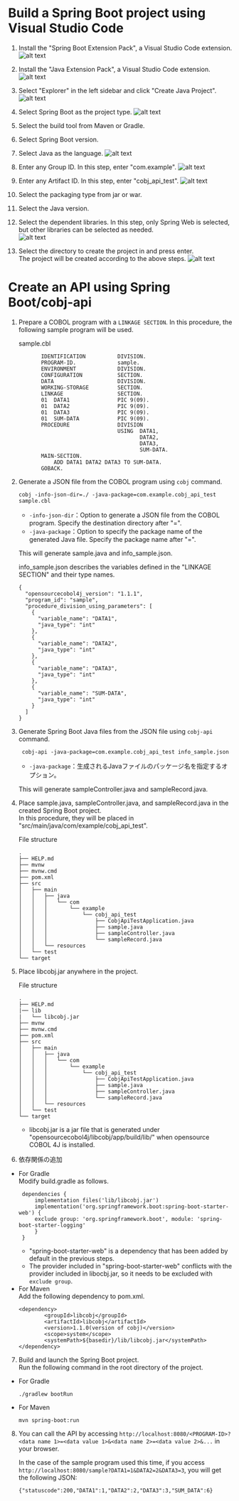 # Build a Spring Boot project using Visual Studio Code
1. Install the "Spring Boot Extension Pack", a Visual Studio Code extension. ![alt text](../image/doc1.png)

1. Install the "Java Extension Pack", a Visual Studio Code extension. ![alt text](../image/doc2.png)

1. Select "Explorer" in the left sidebar and click "Create Java Project". ![alt text](../image/doc3.png)

1. Select Spring Boot as the project type. ![alt text](../image/doc4.png)

1. Select the build tool from Maven or Gradle.

1. Select Spring Boot version.

1. Select Java as the language. ![alt text](../image/doc5.png)

1. Enter any Group ID. In this step, enter "com.example". ![alt text](../image/doc6.png)

1. Enter any Artifact ID. In this step, enter "cobj_api_test". ![alt text](../image/doc7.png)

1. Select the packaging type from jar or war.
1. Select the Java version.

1. Select the dependent libraries. In this step, only Spring Web is selected, but other libraries can be selected as needed.  
![alt text](../image/doc8.png)

1. Select the directory to create the project in and press enter.  
The project will be created according to the above steps. ![alt text](../image/doc9.png)

# Create an API using Spring Boot/cobj-api
1. Prepare a COBOL program with a `LINKAGE SECTION`. In this procedure, the following sample program will be used.

    sample.cbl
    ``` cobol
           IDENTIFICATION          DIVISION.
           PROGRAM-ID.             sample.
           ENVIRONMENT             DIVISION.
           CONFIGURATION           SECTION.
           DATA                    DIVISION.
           WORKING-STORAGE         SECTION.
           LINKAGE                 SECTION.
           01  DATA1               PIC 9(09).
           01  DATA2               PIC 9(09).
           01  DATA3               PIC 9(09).
           01  SUM-DATA            PIC 9(09).
           PROCEDURE               DIVISION
                                   USING  DATA1,
                                          DATA2,
                                          DATA3,
                                          SUM-DATA.
           MAIN-SECTION.
               ADD DATA1 DATA2 DATA3 TO SUM-DATA.
           GOBACK.

    ```

2. Generate a JSON file from the COBOL program using `cobj` command.
     ```
     cobj -info-json-dir=./ -java-package=com.example.cobj_api_test sample.cbl
     ```
   * `-info-json-dir`：Option to generate a JSON file from the COBOL program. Specify the destination directory after "=".
   * `-java-package`：Option to specify the package name of the generated Java file. Specify the package name after "=".
    
    This will generate sample.java and info_sample.json.

    info_sample.json describes the variables defined in the "LINKAGE SECTION" and their type names.
    ```
    {
      "opensourcecobol4j_version": "1.1.1",
      "program_id": "sample",
      "procedure_division_using_parameters": [
        {
          "variable_name": "DATA1",
          "java_type": "int"
        },
        {
          "variable_name": "DATA2",
          "java_type": "int"
        },
        {
          "variable_name": "DATA3",
          "java_type": "int"
        },
        {
          "variable_name": "SUM-DATA",
          "java_type": "int"
        }
      ]
    }    
    ```
3. Generate Spring Boot Java files from the JSON file using `cobj-api` command.
   ```
    cobj-api -java-package=com.example.cobj_api_test info_sample.json
    ```
   * `-java-package`：生成されるJavaファイルのパッケージ名を指定するオプション。

    This will generate sampleController.java and sampleRecord.java.
4. Place sample.java, sampleController.java, and sampleRecord.java in the created Spring Boot project.   
In this procedure, they will be placed in "src/main/java/com/example/cobj_api_test".

    File structure
    ```
    .
    ├── HELP.md
    ├── mvnw
    ├── mvnw.cmd
    ├── pom.xml
    ├── src
    │   ├── main
    │   │   ├── java
    │   │   │   └── com
    │   │   │       └── example
    │   │   │           └── cobj_api_test
    │   │   │               ├── CobjApiTestApplication.java
    │   │   │               ├── sample.java
    │   │   │               ├── sampleController.java
    │   │   │               └── sampleRecord.java
    │   │   └── resources
    │   └── test
    └── target
    ```


5. Place libcobj.jar anywhere in the project.   

    File structure
    ```
    .
    ├── HELP.md
    |── lib
    |   └── libcobj.jar
    ├── mvnw
    ├── mvnw.cmd
    ├── pom.xml
    ├── src
    │   ├── main
    │   │   ├── java
    │   │   │   └── com
    │   │   │       └── example
    │   │   │           └── cobj_api_test
    │   │   │               ├── CobjApiTestApplication.java
    │   │   │               ├── sample.java
    │   │   │               ├── sampleController.java
    │   │   │               └── sampleRecord.java
    │   │   └── resources
    │   └── test
    └── target
    ```
    * libcobj.jar is a jar file that is generated under "opensourcecobol4j/libcobj/app/build/lib/" when opensource COBOL 4J is installed.

6. 依存関係の追加
* For Gradle   
  Modify build.gradle as follows.
   ```
    dependencies {
        implementation files('lib/libcobj.jar')
        implementation('org.springframework.boot:spring-boot-starter-web') {
        exclude group: 'org.springframework.boot', module: 'spring-boot-starter-logging' 
        }
    }
    ```
    * "spring-boot-starter-web" is a dependency that has been added by default in the previous steps.
    * The provider included in "spring-boot-starter-web" conflicts with the provider included in libocbj.jar, so it needs to be excluded with `exclude group`.
* For Maven   
  Add the following dependency to pom.xml.
    ```
    <dependency>
        	<groupId>libcobj</groupId>
			<artifactId>libcobj</artifactId>
			<version>1.1.0(version of cobj)</version>
        	<scope>system</scope>
        	<systemPath>${basedir}/lib/libcobj.jar</systemPath>
    </dependency>
    ```
7. Build and launch the Spring Boot project.   
   Run the following command in the root directory of the project.
* For Gradle
    ```
    ./gradlew bootRun
    ``` 
* For Maven
   ```
   mvn spring-boot:run
   ```

8. You can call the API by accessing `http://localhost:8080/<PROGRAM-ID>?<data name 1>=<data value 1>&<data name 2>=<data value 2>&...` in your browser.

   In the case of the sample program used this time, if you access `http://localhost:8080/sample?DATA1=1&DATA2=2&DATA3=3`, you will get the following JSON:
   ```
   {"statuscode":200,"DATA1":1,"DATA2":2,"DATA3":3,"SUM_DATA":6}
   ```

